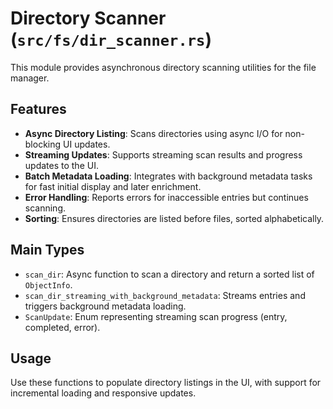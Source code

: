# Directory Scanner (`src/fs/dir_scanner.rs`)

This module provides asynchronous directory scanning utilities for the file manager.

## Features
- **Async Directory Listing**: Scans directories using async I/O for non-blocking UI updates.
- **Streaming Updates**: Supports streaming scan results and progress updates to the UI.
- **Batch Metadata Loading**: Integrates with background metadata tasks for fast initial display and later enrichment.
- **Error Handling**: Reports errors for inaccessible entries but continues scanning.
- **Sorting**: Ensures directories are listed before files, sorted alphabetically.

## Main Types
- `scan_dir`: Async function to scan a directory and return a sorted list of `ObjectInfo`.
- `scan_dir_streaming_with_background_metadata`: Streams entries and triggers background metadata loading.
- `ScanUpdate`: Enum representing streaming scan progress (entry, completed, error).

## Usage
Use these functions to populate directory listings in the UI, with support for incremental loading and responsive updates.
